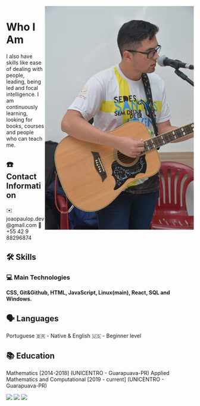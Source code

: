 <img src="./assets/imgJp.jpg" min-width="400px" max-width="400px" width="400px" align="right" alt="João Paulo Pereira">
<h1>Who I Am</h1> 
<p align="left"> 
  I also have skills like ease of dealing with people, leading, being led and focal intelligence. I am continuously learning, looking for books, courses and people who can teach me.
</p>

<h2>☎️ Contact Information</h2> 

<p>✉️ joaopaulop.dev@gmail.com       📱 +55 42 9 88296874</p>

<h2>🛠 Skills</h2> 

<h3>💻 Main Technologies</h3>
<p align="left">
  <strong>CSS, Git&Github, HTML, JavaScript, Linux(main), React, SQL and Windows.</strong>
</p>


<h2>🗣 Languages</h2>

<p>Portuguese 🇧🇷 - Native & English 🇺🇸 - Beginner level</p>

<h2>📚 Education</h2>

<p>
  Mathematics [2014-2018] (UNICENTRO - Guarapuava-PR)
  Applied Mathematics and Computational [2019 - current] (UNICENTRO - Guarapuava-PR)
</p>



<p align="left">
  <a href="https://www.instagram.com/joaopaulopereirax/" alt="Instagram">
  <img src="https://img.shields.io/badge/-Instagram-DF0174?style=for-the-badge&logo=instagram&logoColor=white&link=https://www.instagram.com/joaopaulopereirax/"/></a>
  
  <a href="https://www.linkedin.com/in/jo%C3%A3o-paulo-pereira-7615591a6/" alt="Linkedin">
  <img src="https://img.shields.io/badge/-Linkedin-0e76a8?style=for-the-badge&logo=Linkedin&logoColor=white&link=https://www.linkedin.com/in/jo%C3%A3o-paulo-pereira-7615591a6/" /></a>

  <a href="https://www.facebook.com/joaopaulo.pho/" alt="Facebook">
  <img src="https://img.shields.io/badge/-Facebook-3b5998?style=for-the-badge&logo=facebook&logoColor=white&link=https://www.facebook.com/joaopaulo.pho/"/></a>
</p>  
